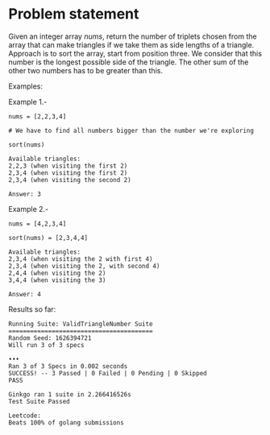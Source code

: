 Problem statement
==================

Given an integer array *nums*, return the number of triplets chosen from the array that can make triangles if we take them as side lengths of a triangle. Approach is to sort the array, start from position three. We consider that this number is the longest possible side of the triangle. The other sum of the other two numbers has to be greater than this.


Examples:

Example 1.-
```
nums = [2,2,3,4]

# We have to find all numbers bigger than the number we're exploring

sort(nums)

Available triangles:
2,2,3 (when visiting the first 2)
2,3,4 (when visiting the first 2)
2,3,4 (when visiting the second 2)

Answer: 3
```

Example 2.-

```
nums = [4,2,3,4]

sort(nums) = [2,3,4,4]

Available triangles:
2,3,4 (when visiting the 2 with first 4)
2,3,4 (when visiting the 2, with second 4)
2,4,4 (when visiting the 2)
3,4,4 (when visiting the 3)

Answer: 4
```

Results so far:

```
Running Suite: ValidTriangleNumber Suite
========================================
Random Seed: 1626394721
Will run 3 of 3 specs

•••
Ran 3 of 3 Specs in 0.002 seconds
SUCCESS! -- 3 Passed | 0 Failed | 0 Pending | 0 Skipped
PASS

Ginkgo ran 1 suite in 2.266416526s
Test Suite Passed

Leetcode:
Beats 100% of golang submissions
```